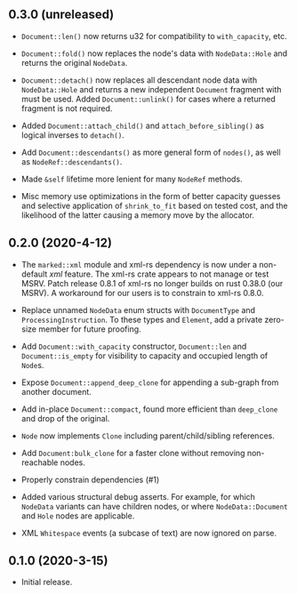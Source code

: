 ## 0.3.0 (unreleased)

* `Document::len()` now returns u32 for compatibility to `with_capacity`, etc.

* `Document::fold()` now replaces the node's data with `NodeData::Hole` and
  returns the original `NodeData`.

* `Document::detach()` now replaces all descendant node data with
  `NodeData::Hole` and returns a new independent `Document` fragment with must
  be used.  Added `Document::unlink()` for cases where a returned fragment is not
  required.

* Added `Document::attach_child()` and `attach_before_sibling()` as logical
  inverses to `detach()`.

* Add `Document::descendants()` as more general form of `nodes()`, as well as
  `NodeRef::descendants()`.

* Made `&self` lifetime more lenient for many `NodeRef` methods.

* Misc memory use optimizations in the form of better capacity guesses and
  selective application of `shrink_to_fit` based on tested cost, and the
  likelihood of the latter causing a memory move by the allocator.

## 0.2.0 (2020-4-12)

* The `marked::xml` module and xml-rs dependency is now under a non-default
  _xml_ feature. The xml-rs crate appears to not manage or test MSRV. Patch
  release 0.8.1 of xml-rs no longer builds on rust 0.38.0 (our MSRV). A
  workaround for our users is to constrain to xml-rs 0.8.0.

* Replace unnamed `NodeData` enum structs with `DocumentType` and
  `ProcessingInstruction`. To these types and `Element`, add a private
  zero-size member for future proofing.

* Add `Document::with_capacity` constructor, `Document::len` and
  `Document::is_empty` for visibility to capacity and occupied length of
  `Node`s.

* Expose `Document::append_deep_clone` for appending a sub-graph from another
  document.

* Add in-place `Document::compact`, found more efficient than `deep_clone` and
  drop of the original.

* `Node` now implements `Clone` including parent/child/sibling references.

* Add `Document:bulk_clone` for a faster clone without removing non-reachable
  nodes.

* Properly constrain dependencies (#1)

* Added various structural debug asserts. For example, for which `NodeData`
  variants can have children nodes, or where `NodeData::Document` and `Hole`
  nodes are applicable.

* XML `Whitespace` events (a subcase of text) are now ignored on parse.

## 0.1.0 (2020-3-15)

* Initial release.
